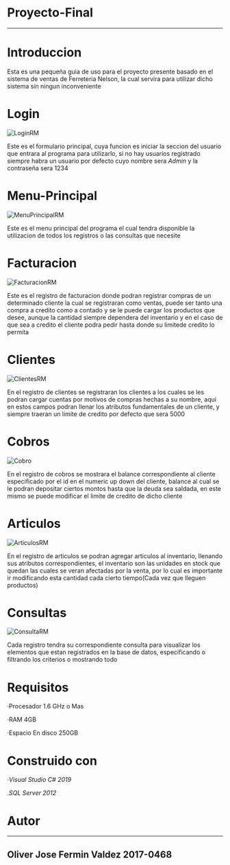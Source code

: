 # Proyecto-Final
------------------------------------------------------
# Introduccion
Esta es una pequeña guia de uso para el proyecto presente basado en el sistema de ventas de Ferreteria Nelson, la cual servira para utilizar dicho sistema sin ningun inconveniente

# Login
![LoginRM](https://user-images.githubusercontent.com/54710498/69567077-f5183b00-0f8e-11ea-8054-90fd7be00964.PNG)

Este es el formulario principal, cuya funcion es iniciar la seccion del usuario que entrara al programa para utilizarlo, si no hay usuarios registrado siempre habra un usuario por defecto cuyo nombre sera *Admin* y la contraseña sera 1234

# Menu-Principal
![MenuPrincipalRM](https://user-images.githubusercontent.com/54710498/69561403-b466f480-0f83-11ea-97e1-287ecd0a397d.PNG)

Este es el menu principal del programa el cual tendra disponible la utilizacion de todos los registros o las consultas que necesite

# Facturacion
![FacturacionRM](https://user-images.githubusercontent.com/54710498/69559677-c6936380-0f80-11ea-803a-98608894f096.PNG)

Este es el registro de facturacion donde podran registrar compras de un determinado cliente la cual se registraran como ventas, puede ser tanto una compra a credito como a contado y se le puede cargar los productos que desee, aunque la cantidad siempre dependera del inventario y en el caso de que sea a credito el cliente podra pedir hasta donde su limitede credito lo permita

# Clientes
![ClientesRM](https://user-images.githubusercontent.com/54710498/69559675-c6936380-0f80-11ea-918f-176c51953f10.PNG)

En el registro de clientes se registraran los clientes a los cuales se les podran cargar cuentas por motivos de compras hechas a su nombre, aqui en estos campos podran llenar los atributos fundamentales de un cliente, y siempre traeran un limite de credito por defecto que sera 5000

# Cobros
![Cobro](https://user-images.githubusercontent.com/54710498/69690660-ed49bb00-10a2-11ea-9238-83cac550aab3.PNG)

En el registro de cobros se mostrara el balance correspondiente al cliente especificado por el id en el numeric up down del cliente, balance al cual se le podran depositar ciertos montos hasta que la deuda sea saldada, en este mismo se puede modificar el limite de credito de dicho cliente

# Articulos
![ArticulosRM](https://user-images.githubusercontent.com/54710498/69559674-c6936380-0f80-11ea-97af-e8fb436d1adb.PNG)

En el registro de articulos se podran agregar articulos al inventario, llenando sus atributos correspondientes, el inventario son las unidades en stock que quedan las cuales se veran afectadas por la venta, por lo cual es importante ir modificando esta cantidad cada cierto tiempo(Cada vez que lleguen productos)

# Consultas
![ConsultaRM](https://user-images.githubusercontent.com/54710498/69559678-c72bfa00-0f80-11ea-94b2-e50668641fab.PNG)

Cada registro tendra su correspondiente consulta para visualizar los elementos que estan registrados en la base de datos, especificando o filtrando los criterios o mostrando todo

# Requisitos

·Procesador 1.6 GHz o Mas

·RAM 4GB

·Espacio En disco 250GB

# Construido con

·*Visual Studio C# 2019*

.*SQL Server 2012*

# Autor
----------------------------
Oliver Jose Fermin Valdez 2017-0468
----------------------------

